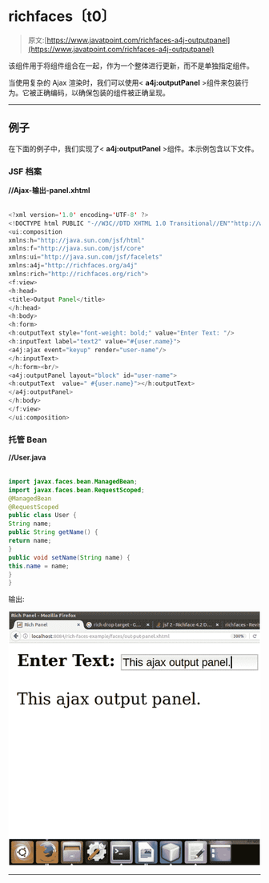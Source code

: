 # richfaces〔t0〕

> 原文:[https://www.javatpoint.com/richfaces-a4j-outputpanel](https://www.javatpoint.com/richfaces-a4j-outputpanel)

该组件用于将组件组合在一起，作为一个整体进行更新，而不是单独指定组件。

当使用复杂的 Ajax 渲染时，我们可以使用< **a4j:outputPanel** >组件来包装行为。它被正确编码，以确保包装的组件被正确呈现。

* * *

## 例子

在下面的例子中，我们实现了< **a4j:outputPanel** >组件。本示例包含以下文件。

### JSF 档案

**//Ajax-输出-panel.xhtml**

```java

<?xml version='1.0' encoding='UTF-8' ?>
<!DOCTYPE html PUBLIC "-//W3C//DTD XHTML 1.0 Transitional//EN""http://www.w3.org/TR/xhtml1/DTD/xhtml1-transitional.dtd">
<ui:composition 
xmlns:h="http://java.sun.com/jsf/html"
xmlns:f="http://java.sun.com/jsf/core"
xmlns:ui="http://java.sun.com/jsf/facelets"
xmlns:a4j="http://richfaces.org/a4j"
xmlns:rich="http://richfaces.org/rich">
<f:view>
<h:head>
<title>Output Panel</title>
</h:head>
<h:body>
<h:form>
<h:outputText style="font-weight: bold;" value="Enter Text: "/>
<h:inputText label="text2" value="#{user.name}">
<a4j:ajax event="keyup" render="user-name"/>
</h:inputText>
</h:form><br/>
<a4j:outputPanel layout="block" id="user-name">
<h:outputText  value=" #{user.name}"></h:outputText>
</a4j:outputPanel>
</h:body>
</f:view>
</ui:composition>

```

### 托管 Bean

**//User.java**

```java

import javax.faces.bean.ManagedBean;
import javax.faces.bean.RequestScoped;
@ManagedBean
@RequestScoped
public class User {
String name;
public String getName() {
return name;
}
public void setName(String name) {
this.name = name;
}
}

```

输出:

![RichFaces A4j outputPanel 1](img/9f6f7eec7dac627a82fed9bb1905dec0.png)

* * *